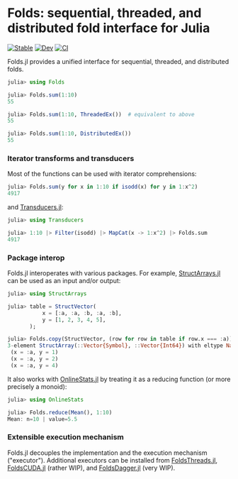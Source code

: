 # Folds: sequential, threaded, and distributed fold interface for Julia

[![Stable](https://img.shields.io/badge/docs-stable-blue.svg)](https://juliafolds.github.io/Folds.jl/stable)
[![Dev](https://img.shields.io/badge/docs-dev-blue.svg)](https://juliafolds.github.io/Folds.jl/dev)
[![CI](https://github.com/JuliaFolds/Folds.jl/actions/workflows/ci.yml/badge.svg)](https://github.com/JuliaFolds/Folds.jl/actions/workflows/ci.yml)

Folds.jl provides a unified interface for sequential, threaded, and
distributed folds.

```julia
julia> using Folds

julia> Folds.sum(1:10)
55

julia> Folds.sum(1:10, ThreadedEx())  # equivalent to above
55

julia> Folds.sum(1:10, DistributedEx())
55
```

### Iterator transforms and transducers

Most of the functions can be used with iterator comprehensions:

```julia
julia> Folds.sum(y for x in 1:10 if isodd(x) for y in 1:x^2)
4917
```

and [Transducers.jl](https://github.com/JuliaFolds/Transducers.jl):

```julia
julia> using Transducers

julia> 1:10 |> Filter(isodd) |> MapCat(x -> 1:x^2) |> Folds.sum
4917
```

### Package interop

Folds.jl interoperates with various packages. For example,
[StructArrays.jl](https://github.com/JuliaArrays/StructArrays.jl) can be used as
an input and/or output:

```julia
julia> using StructArrays

julia> table = StructVector(
           x = [:a, :a, :b, :a, :b],
           y = [1, 2, 3, 4, 5],
       );

julia> Folds.copy(StructVector, (row for row in table if row.x === :a))
3-element StructArray(::Vector{Symbol}, ::Vector{Int64}) with eltype NamedTuple{(:x, :y), Tuple{Symbol, Int64}}:
 (x = :a, y = 1)
 (x = :a, y = 2)
 (x = :a, y = 4)
```

It also works with [OnlineStats.jl](https://github.com/joshday/OnlineStats.jl)
by treating it as a reducing function (or more precisely a monoid):

```julia
julia> using OnlineStats

julia> Folds.reduce(Mean(), 1:10)
Mean: n=10 | value=5.5
```

### Extensible execution mechanism

Folds.jl decouples the implementation and the execution mechanism
("executor"). Additional executors can be installed from
[FoldsThreads.jl](https://github.com/JuliaFolds/FoldsThreads.jl),
[FoldsCUDA.jl](https://github.com/JuliaFolds/FoldsCUDA.jl) (rather WIP), and
[FoldsDagger.jl](https://github.com/JuliaFolds/FoldsDagger.jl) (very WIP).
